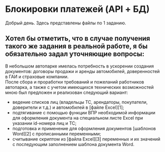 # Блокировки платежей (API + БД)

Добрый день. Здесь представлены файлы по 1 заданию.

Хотел бы отметить, что в случае получения такого же задания в реальной работе, я бы обязательно задал уточняющие вопросы:
- 

В небольшом автопарке имелась потребность в ускорении создания документов: договоры продажи и аренды автомобилей, доверенностей в ГАИ и страховые компании.  
После сбора и проработки требований и пожеланий работников автопарка, а также с учетом имеющихся технических возможностей мною был предложен и реализован следующий вариант:
- ведение списков лиц (владельцы ТС, арендаторы, покупатели, доверители и т.д.) и автомобилей в [файле Excel][1];
- подтягивание с помощью функции ВПР необходимой информации для оформления документа на специальном листе Excel при указании id-номера лиц и ТС;
- подготовка и применение для оформления документов [шаблонов Word][2] с прописанными переменными;
- считывание скриптом из [файла Excel][3] переменных и их значений с последующим заполнением шаблона документа Word.
